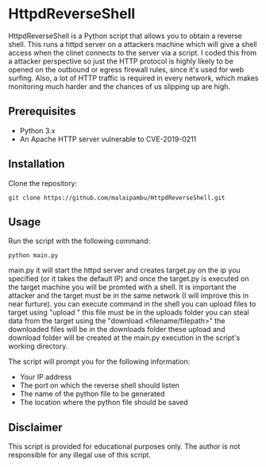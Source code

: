 # HttpdReverseShell

HttpdReverseShell is a Python script that allows you to obtain a reverse shell. This runs a httpd server on a attackers machine which will give a shell access when the clinet connects to the server via a script.
I coded this from a attacker perspective so just the HTTP protocol is highly likely to be opened on the outbound or egress firewall rules, since it's used for web surfing. Also, a lot of HTTP traffic is required in every network, which makes monitoring much harder and the chances of us slipping up are high.


## Prerequisites

- Python 3.x
- An Apache HTTP server vulnerable to CVE-2019-0211

## Installation

Clone the repository:

`git clone https://github.com/malaipambu/HttpdReverseShell.git`


## Usage

Run the script with the following command:

`python main.py
`

main.py it will start the httpd server and creates target.py on the ip you specified (or it takes the default IP) and once the target.py is executed on the target machine you will be promted with a shell. It is important the attacker and the target must be in the same network (I will improve this in near furture). you can execute command in the shell you can upload files to target using "upload " this file must be in the uploads folder you can steal data from the target using the "download <filename/filepath>" the downloaded files will be in the downloads folder these upload and download folder will be created at the main.py execution in the script's working directory.

The script will prompt you for the following information:

- Your IP address
- The port on which the reverse shell should listen
- The name of the python file to be generated
- The location where the python file should be saved


## Disclaimer

This script is provided for educational purposes only. The author is not responsible for any illegal use of this script.
